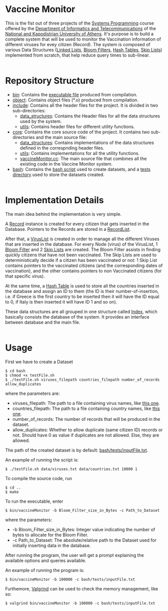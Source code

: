 # Vaccine Monitor

This is the fist out of three projects of the [Systems Programming](http://cgi.di.uoa.gr/~antoulas/k24/) course offered by the [Department of Informatics and Telecommunications](https://www.di.uoa.gr/en) of the [National and Kapodistrian University of Athens]((https://en.uoa.gr/)). It's purpose is to build a complete system that will be used to monitor the Vaccination information of different viruses for evey citizen (Record). The system is composed of various Data Structures ([Linked Lists](https://en.wikipedia.org/wiki/Linked_list), [Bloom Filters](https://en.wikipedia.org/wiki/Bloom_filter), [Hash Tables](https://en.wikipedia.org/wiki/Hash_table), [Skip Lists](https://en.wikipedia.org/wiki/Skip_list)) implemented from scratch, that help reduce query times to sub-linear.
<br> </br>


# Repository Structure

- [bin](bin): Contains the [executable file](bin/vaccineMonitor) produced from compilation.
- [object](object): Contains object files (*.o) produced from compilation.
- [include](include): Contains all the header files for the project. It is divided in two sub-directories:
    - [data_structures](include/data_structures): Contains the Header files for all the data structures used by the system.
    - [utils](include/utils): Contains header files for different utility functions.
- [core](core): Contains the core source code of the project. It contains two sub-directories and the main source file:
    - [data_structures](core/data_structures): Contains implementations of the data structures defined in the correspnding header files.
    - [utils](core/utils): Contains implementations for all the utility functions.
    - [vaccineMonitor.cc](core/vaccineMonitor.cc): The main source file that combines all the existing code in the Vaccine Monitor system.
- [bash](bash): Contains the [bash script](bash/testFile.sh) used to create datasets, and a [tests directory](bash/tests) used to store the datasets created.
<br> </br>


# Implementation Details

The main idea behind the implementation is very simple.

A [Record](include/data_structures/record.hpp) instance is created for every citizen that gets inserted in the Database. Pointers to the Records are stored in a [RecordList](include/data_structures/record_list.hpp).

After that, a [VirusList](include/data_structures/virus_list.hpp) is created in order to manage all the different Viruses that are inserted in the database. For every Node (virus) of the VirusList, 1 [Bloom Filter](include/data_structures/bloom_filter.hpp) and 2 [Skip Lists](include/data_structures/skip_list.hpp) are created. The Bloom Filter assists in finding quickly citizens that have not been vaccinated. The Skip Lists are used to deterministically decide if a citizen has been vaccinated or not: 1 Skip List contains pointers to the vaccinated citizens (and the corresponding dates of vaccination), and the other contains pointers to non Vaccinated citizens (for that specific virus).

At the same time, a [Hash Table](include/data_structures/hash_table.hpp) is used to store all the countries inserted in the database and assign an ID to them (the ID is their number-of-insertion, i.e. if Greece is the first country to be inserted then it will have the ID equal to 0, if Italy is then inserted it will have ID 1 and so on).

These data structures are all grouped in one structure called [Index](include/data_structures/index.hpp), which basically consists the database of the system. It provides an interface between database and the main file.
<br> </br>


# Usage

First we have to create a Dataset
```shell
$ cd bash
$ chmod +x testFile.sh
$ ./testFile.sh viruses_filepath countries_filepath number_of_records allow_duplicates
```
where the parameters are:
- viruses_filepath: The path to a file containing virus names, like [this one](bash/data/viruses.txt).
- countries_filepath: The path to a file containing country names, like [this one](bash/data/countries.txt).
- number_of_records: The number of records that will be produced in the dataset.
- allow_duplicates: Whether to allow duplicate (same citizen ID) records or not. Should have 0 as value if duplicates are not allowed. Else, they are allowed.

The path of the created dataset is by default: [bash/tests/inputFile.txt](bash/tests/inputFile.txt).

An example of running the script is:
```shell
$ ./testFile.sh data/viruses.txt data/countries.txt 10000 1
```

To compile the source code, run
```shell
$ cd ..
$ make
```

To run the executable, enter
```shell
$ bin/vaccineMonitor -b Bloom_Filter_size_in_Bytes -c Path_to_Dataset
```
where the parameters:
- -b Bloom_Filter_size_in_Bytes: Integer value indicating the number of bytes to allocate for the Bloom Filter.
- -c Path_to_Dataset: The absolute/relative path to the Dataset used for initially inserting data in the database.

After running the program, the user will get a prompt explaining the available options and queries available.

An example of running the program is:
```shell
$ bin/vaccineMonitor -b 100000 -c bash/tests/inputFile.txt
```

Furthemore, [Valgrind](https://valgrind.org/) can be used to check the memory management, like so:
```shell
$ valgrind bin/vaccineMonitor -b 100000 -c bash/tests/inputFile.txt
```